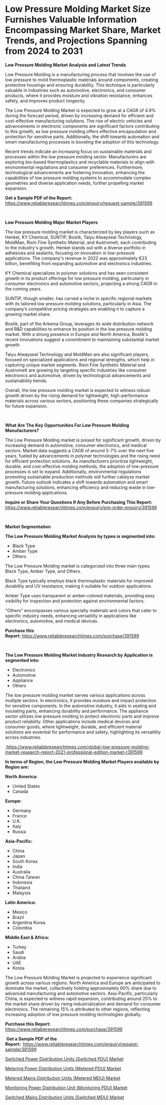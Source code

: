 <p><h1>Low Pressure Molding Market Size Furnishes Valuable Information Encompassing Market Share, Market Trends, and Projections Spanning from 2024 to 2031</h1></p><p><strong>Low Pressure Molding Market Analysis and Latest Trends</strong></p>
<p><p>Low Pressure Molding is a manufacturing process that involves the use of low pressure to mold thermoplastic materials around components, creating protective housings and ensuring durability. This technique is particularly valuable in industries such as automotive, electronics, and consumer products, where it provides moisture and vibration resistance, enhances safety, and improves product longevity.</p><p>The Low Pressure Molding Market is expected to grow at a CAGR of 4.9% during the forecast period, driven by increasing demand for efficient and cost-effective manufacturing solutions. The rise of electric vehicles and advancements in electronic components are significant factors contributing to this growth, as low pressure molding offers effective encapsulation and protection for sensitive parts. Additionally, the shift towards automation and smart manufacturing processes is boosting the adoption of this technology.</p><p>Recent trends indicate an increasing focus on sustainable materials and processes within the low pressure molding sector. Manufacturers are exploring bio-based thermoplastics and recyclable materials to align with environmental regulations and consumer preferences. Furthermore, technological advancements are fostering innovation, enhancing the capabilities of low pressure molding systems to accommodate complex geometries and diverse application needs, further propelling market expansion.</p></p>
<p><strong>Get a Sample PDF of the Report:&nbsp;</strong> <a href="https://www.reliableresearchtimes.com/enquiry/request-sample/391599?utm_campaign=1777&utm_medium=2&utm_source=Github&utm_content=ia&utm_term=26102024&utm_id=low-pressure-molding">https://www.reliableresearchtimes.com/enquiry/request-sample/391599</a></p>
<p>&nbsp;</p>
<p><strong>Low Pressure Molding Major Market Players</strong></p>
<p><p>The low pressure molding market is characterized by key players such as Henkel, KY Chemical, SUNTIP, Bostik, Taiyu Alwayseal Technology, MoldMan, Rixin Fine Synthetic Material, and Austromelt, each contributing to the industry's growth. Henkel stands out with a diverse portfolio in adhesives and sealants, focusing on innovation in low-pressure applications. The company's revenue in 2022 was approximately €23 billion, benefiting from expanding automotive and electronics industries.</p><p>KY Chemical specializes in polymer solutions and has seen consistent growth in its product offerings for low pressure molding, particularly in consumer electronics and automotive sectors, projecting a strong CAGR in the coming years. </p><p>SUNTIP, though smaller, has carved a niche in specific regional markets with its tailored low pressure molding solutions, particularly in Asia. The company’s competitive pricing strategies are enabling it to capture a growing market share.</p><p>Bostik, part of the Arkema Group, leverages its wide distribution network and R&D capabilities to enhance its position in the low pressure molding market. With a strong presence in Europe and North America, Bostik's recent innovations suggest a commitment to maintaining substantial market growth.</p><p>Taiyu Alwayseal Technology and MoldMan are also significant players, focused on specialized applications and regional strengths, which help in capturing unique market segments. Rixin Fine Synthetic Material and Austromelt are growing by targeting specific industries like consumer electronics and automotive, driven by technological advancements and sustainability trends.</p><p>Overall, the low pressure molding market is expected to witness robust growth driven by the rising demand for lightweight, high-performance materials across various sectors, positioning these companies strategically for future expansion.</p></p>
<p>&nbsp;</p>
<p><strong>What Are The Key Opportunities For Low Pressure Molding Manufacturers?</strong></p>
<p><p>The Low Pressure Molding market is poised for significant growth, driven by increasing demand in automotive, consumer electronics, and medical sectors. Market data suggests a CAGR of around 5-7% over the next five years, fueled by advancements in polymer technologies and the rising need for efficient protection solutions. As manufacturers prioritize lightweight, durable, and cost-effective molding methods, the adoption of low-pressure processes is set to expand. Additionally, environmental regulations promoting sustainable production methods will further catalyze market growth. Future outlook indicates a shift towards automation and smart manufacturing solutions, enhancing efficiency and reducing waste in low-pressure molding applications.</p></p>
<p><strong>Inquire or Share Your Questions If Any Before Purchasing This Report:</strong> <a href="https://www.reliableresearchtimes.com/enquiry/pre-order-enquiry/391599?utm_campaign=1777&utm_medium=2&utm_source=Github&utm_content=ia&utm_term=26102024&utm_id=low-pressure-molding">https://www.reliableresearchtimes.com/enquiry/pre-order-enquiry/391599</a></p>
<p>&nbsp;</p>
<p><strong>Market Segmentation</strong></p>
<p><strong>The Low Pressure Molding Market Analysis by types is segmented into:</strong></p>
<p><ul><li>Black Type</li><li>Amber Type</li><li>Others</li></ul></p>
<p><p>The Low Pressure Molding market is categorized into three main types: Black Type, Amber Type, and Others. </p><p>Black Type typically employs black thermoplastic materials for improved durability and UV resistance, making it suitable for outdoor applications. </p><p>Amber Type uses transparent or amber-colored materials, providing easy visibility for inspection and protection against environmental factors. </p><p>"Others" encompasses various specialty materials and colors that cater to specific industry needs, enhancing versatility in applications like electronics, automotive, and medical devices.</p></p>
<p><strong>Purchase this Report:&nbsp;</strong><a href="https://www.reliableresearchtimes.com/purchase/391599?utm_campaign=1777&utm_medium=2&utm_source=Github&utm_content=ia&utm_term=26102024&utm_id=low-pressure-molding">https://www.reliableresearchtimes.com/purchase/391599</a></p>
<p>&nbsp;</p>
<p><strong>The Low Pressure Molding Market Industry Research by Application is segmented into:</strong></p>
<p><ul><li>Electronics</li><li>Automotive</li><li>Appliance</li><li>Others</li></ul></p>
<p><p>The low pressure molding market serves various applications across multiple sectors. In electronics, it provides moisture and impact protection for sensitive components. In the automotive industry, it aids in sealing and insulating parts, enhancing durability and performance. The appliance sector utilizes low pressure molding to protect electronic parts and improve product reliability. Other applications include medical devices and consumer goods, where lightweight, durable, and efficient material solutions are essential for performance and safety, highlighting its versatility across industries.</p></p>
<p><a href="https://www.reliableresearchtimes.com/global-low-pressure-molding-market-research-report-2021-professional-edition-market-r391599?utm_campaign=1777&utm_medium=2&utm_source=Github&utm_content=ia&utm_term=26102024&utm_id=low-pressure-molding">&nbsp;https://www.reliableresearchtimes.com/global-low-pressure-molding-market-research-report-2021-professional-edition-market-r391599</a></p>
<p><strong>In terms of Region, the Low Pressure Molding Market Players available by Region are:</strong></p>
<p>
    <p> <strong> North America: </strong>
        <ul>
            <li>United States</li>
            <li>Canada</li>
        </ul>
        </p> 
    <p> <strong> Europe: </strong>
        <ul>
            <li>Germany</li>
            <li>France</li>
            <li>U.K.</li>
            <li>Italy</li>
            <li>Russia</li>
        </ul>
        </p> 
    <p> <strong> Asia-Pacific: </strong>
        <ul>
            <li>China</li>
            <li>Japan</li>
            <li>South Korea</li>
            <li>India</li>
            <li>Australia</li>
            <li>China Taiwan</li>
            <li>Indonesia</li>
            <li>Thailand</li>
            <li>Malaysia</li>
        </ul>
        </p> 
    <p> <strong> Latin America: </strong>
        <ul>
            <li>Mexico</li>
            <li>Brazil</li>
            <li>Argentina Korea</li>
            <li>Colombia</li>
        </ul>
        </p> 
    <p> <strong> Middle East & Africa: </strong>
        <ul>
            <li>Turkey</li>
            <li>Saudi</li>
            <li>Arabia</li>
            <li>UAE</li>
            <li>Korea</li>
        </ul>
    </p>
    </p>
<p><p>The Low Pressure Molding Market is projected to experience significant growth across various regions. North America and Europe are anticipated to dominate the market, collectively holding approximately 60% share due to advanced manufacturing and automotive sectors. Asia-Pacific, particularly China, is expected to witness rapid expansion, contributing around 25% to the market share driven by rising industrialization and demand for consumer electronics. The remaining 15% is attributed to other regions, reflecting increasing adoption of low pressure molding technologies globally.</p></p>
<p><strong>Purchase this Report: </strong><a href="https://www.reliableresearchtimes.com/purchase/391599?utm_campaign=1777&utm_medium=2&utm_source=Github&utm_content=ia&utm_term=26102024&utm_id=low-pressure-molding">https://www.reliableresearchtimes.com/purchase/391599</a></p>
<p>&nbsp;<strong>Get a Sample PDF of the Report:&nbsp;&nbsp;</strong><a href="https://www.reliableresearchtimes.com/enquiry/request-sample/391599?utm_campaign=1777&utm_medium=2&utm_source=Github&utm_content=ia&utm_term=26102024&utm_id=low-pressure-molding">https://www.reliableresearchtimes.com/enquiry/request-sample/391599</a></p>
<p><strong></strong></p>
<p><p><a href="https://www.linkedin.com/pulse/switched-power-distribution-units-pdu-market-outlook-zqpaf?utm_campaign=1777&utm_medium=2&utm_source=Github&utm_content=ia&utm_term=26102024&utm_id=low-pressure-molding">Switched Power Distribution Units (Switched PDU) Market</a></p><p><a href="https://www.linkedin.com/pulse/metering-power-distribution-units-metered-pdu-market-research-ihwhf?utm_campaign=1777&utm_medium=2&utm_source=Github&utm_content=ia&utm_term=26102024&utm_id=low-pressure-molding">Metering Power Distribution Units (Metered PDU) Market</a></p><p><a href="https://www.linkedin.com/pulse/metered-mains-distribution-units-mdu-market-overview-global-kvn2f?utm_campaign=1777&utm_medium=2&utm_source=Github&utm_content=ia&utm_term=26102024&utm_id=low-pressure-molding">Metered Mains Distribution Units (Metered MDU) Market</a></p><p><a href="https://www.linkedin.com/pulse/monitoring-power-distribution-unit-pdu-market-trends-detailed-waodf?utm_campaign=1777&utm_medium=2&utm_source=Github&utm_content=ia&utm_term=26102024&utm_id=low-pressure-molding">Monitoring Power Distribution Unit (Monitoring PDU) Market</a></p><p><a href="https://www.linkedin.com/pulse/switched-mains-distribution-units-mdu-market-trends-growth-uau6f?utm_campaign=1777&utm_medium=2&utm_source=Github&utm_content=ia&utm_term=26102024&utm_id=low-pressure-molding">Switched Mains Distribution Units (Switched MDU) Market</a></p></p>